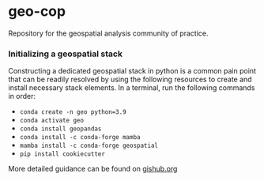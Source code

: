 # geo-cop
Repository for the geospatial analysis community of practice.

### Initializing a geospatial stack
Constructing a dedicated geospatial stack in python is a common pain point that can be readily resolved by using the following resources to create and install necessary stack elements. In a terminal, run the following commands in order:

* `conda create -n geo python=3.9`
* `conda activate geo`
* `conda install geopandas`
* `conda install -c conda-forge mamba`
* `mamba install -c conda-forge geospatial`
* `pip install cookiecutter`

More detailed guidance can be found on [gishub.org](https://geospatial.gishub.org/installation/)